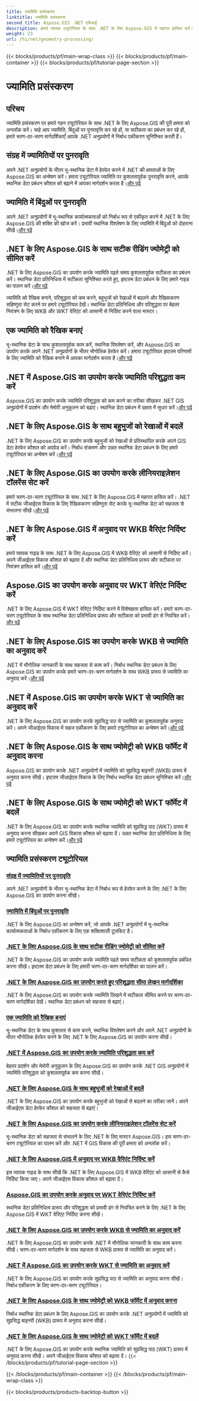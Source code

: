 ```yaml
---
title: ज्यामिति प्रसंस्करण
linktitle: ज्यामिति प्रसंस्करण
second_title: Aspose.GIS .NET एपीआई
description: हमारे व्यापक ट्यूटोरियल के साथ .NET के लिए Aspose.GIS में महारत हासिल करें। इष्टतम जीआईएस विकास के लिए सटीक ज्यामिति प्रसंस्करण, स्थानिक विश्लेषण और डेटा हेरफेर सीखें।
weight: 23
url: /hi/net/geometry-processing/
---
```


{{< blocks/products/pf/main-wrap-class >}}
{{< blocks/products/pf/main-container >}}
{{< blocks/products/pf/tutorial-page-section >}}

# ज्यामिति प्रसंस्करण

## परिचय

ज्यामिति प्रसंस्करण पर हमारे गहन ट्यूटोरियल के साथ .NET के लिए Aspose.GIS की पूरी क्षमता को अनलॉक करें। चाहे आप ज्यामिति, बिंदुओं पर पुनरावृत्ति कर रहे हों, या सटीकता का प्रबंधन कर रहे हों, हमारे चरण-दर-चरण मार्गदर्शिकाएँ आपके .NET अनुप्रयोगों में निर्बाध एकीकरण सुनिश्चित करती हैं।

## संग्रह में ज्यामितियों पर पुनरावृति
 अपने .NET अनुप्रयोगों के भीतर भू-स्थानिक डेटा में हेरफेर करने में .NET की क्षमताओं के लिए Aspose.GIS का अन्वेषण करें। हमारा ट्यूटोरियल ज्यामिति पर कुशलतापूर्वक पुनरावृत्ति करने, आपके स्थानिक डेटा प्रबंधन कौशल को बढ़ाने में आपका मार्गदर्शन करता है।[और पढ़ें](./iterate-over-geometries-in-collection/)

## ज्यामिति में बिंदुओं पर पुनरावृति
 अपने .NET अनुप्रयोगों में भू-स्थानिक कार्यात्मकताओं को निर्बाध रूप से एकीकृत करने में .NET के लिए Aspose.GIS की शक्ति की खोज करें। प्रभावी स्थानिक विश्लेषण के लिए ज्यामिति में बिंदुओं को दोहराना सीखें।[और पढ़ें](./iterate-over-points-in-geometry/)

## .NET के लिए Aspose.GIS के साथ सटीक रीडिंग ज्योमेट्री को सीमित करें
.NET के लिए Aspose.GIS का उपयोग करके ज्यामिति पढ़ते समय कुशलतापूर्वक सटीकता का प्रबंधन करें। स्थानिक डेटा प्रतिनिधित्व में सटीकता सुनिश्चित करते हुए, इष्टतम डेटा प्रबंधन के लिए हमारे गाइड का पालन करें।[और पढ़ें](./limit-precision-reading-geometries/)

ज्यामिति को रैखिक बनाने, परिशुद्धता को कम करने, बहुभुजों को रेखाओं में बदलने और रैखिककरण सहिष्णुता सेट करने पर हमारे ट्यूटोरियल देखें। स्थानिक डेटा प्रतिनिधित्व और परिशुद्धता पर बेहतर नियंत्रण के लिए WKB और WKT वेरिएंट को आसानी से निर्दिष्ट करने वाला मास्टर।

## एक ज्यामिति को रैखिक बनाएं
 भू-स्थानिक डेटा के साथ कुशलतापूर्वक काम करें, स्थानिक विश्लेषण करें, और Aspose.GIS का उपयोग करके अपने .NET अनुप्रयोगों के भीतर भौगोलिक हेरफेर करें। हमारा ट्यूटोरियल इष्टतम परिणामों के लिए ज्यामिति को रैखिक बनाने में आपका मार्गदर्शन करता है।[और पढ़ें](./linearize-geometry/)

## .NET में Aspose.GIS का उपयोग करके ज्यामिति परिशुद्धता कम करें
 Aspose.GIS का उपयोग करके ज्यामिति परिशुद्धता को कम करने का तरीका सीखकर .NET GIS अनुप्रयोगों में प्रदर्शन और मेमोरी अनुकूलन को बढ़ाएं। स्थानिक डेटा प्रबंधन में दक्षता में सुधार करें।[और पढ़ें](./reduce-geometry-precision/)

## .NET के लिए Aspose.GIS के साथ बहुभुजों को रेखाओं में बदलें
.NET के लिए Aspose.GIS का उपयोग करके बहुभुजों को रेखाओं से प्रतिस्थापित करके अपने GIS डेटा हेरफेर कौशल को अपग्रेड करें। निर्बाध संक्रमण और उन्नत स्थानिक डेटा प्रबंधन के लिए हमारे ट्यूटोरियल का अन्वेषण करें।[और पढ़ें](./replace-polygons-with-lines/)

## .NET के लिए Aspose.GIS का उपयोग करके लीनियराइज़ेशन टॉलरेंस सेट करें
 हमारे चरण-दर-चरण ट्यूटोरियल के साथ .NET के लिए Aspose.GIS में महारत हासिल करें। .NET में सटीक जीआईएस विकास के लिए रैखिककरण सहिष्णुता सेट करके भू-स्थानिक डेटा को सहजता से संभालना सीखें।[और पढ़ें](./set-linearization-tolerance/)

## .NET के लिए Aspose.GIS में अनुवाद पर WKB वैरिएंट निर्दिष्ट करें
 हमारे व्यापक गाइड के साथ .NET के लिए Aspose.GIS में WKB वेरिएंट को आसानी से निर्दिष्ट करें। अपने जीआईएस विकास कौशल को बढ़ावा दें और स्थानिक डेटा प्रतिनिधित्व प्रारूप और सटीकता पर नियंत्रण हासिल करें।[और पढ़ें](./specify-wkb-variant-on-translation/)

## Aspose.GIS का उपयोग करके अनुवाद पर WKT वेरिएंट निर्दिष्ट करें
 .NET के लिए Aspose.GIS में WKT वेरिएंट निर्दिष्ट करने में विशेषज्ञता हासिल करें। हमारे चरण-दर-चरण ट्यूटोरियल के साथ स्थानिक डेटा प्रतिनिधित्व प्रारूप और सटीकता को प्रभावी ढंग से नियंत्रित करें।[और पढ़ें](./specify-wkt-variant-on-translation/)

## .NET के लिए Aspose.GIS का उपयोग करके WKB से ज्यामिति का अनुवाद करें
.NET में भौगोलिक जानकारी के साथ सहजता से काम करें। निर्बाध स्थानिक डेटा प्रबंधन के लिए Aspose.GIS का उपयोग करके हमारे चरण-दर-चरण मार्गदर्शन के साथ WKB प्रारूप से ज्यामिति का अनुवाद करें।[और पढ़ें](./translate-geometry-from-wkb/)

## .NET में Aspose.GIS का उपयोग करके WKT से ज्यामिति का अनुवाद करें
 .NET के लिए Aspose.GIS का उपयोग करके सुप्रसिद्ध पाठ से ज्यामिति का कुशलतापूर्वक अनुवाद करें। अपने जीआईएस विकास में सहज एकीकरण के लिए हमारे ट्यूटोरियल का अन्वेषण करें।[और पढ़ें](./translate-geometry-from-wkt/)

## .NET के लिए Aspose.GIS के साथ ज्योमेट्री को WKB फॉर्मेट में अनुवाद करना
 Aspose.GIS का उपयोग करके .NET अनुप्रयोगों में ज्यामिति को सुप्रसिद्ध बाइनरी (WKB) प्रारूप में अनुवाद करना सीखें। इष्टतम जीआईएस विकास के लिए निर्बाध स्थानिक डेटा प्रबंधन सुनिश्चित करें।[और पढ़ें](./translate-geometry-to-wkb/)

## .NET के लिए Aspose.GIS के साथ ज्योमेट्री को WKT फॉर्मेट में बदलें
 .NET के लिए Aspose.GIS का उपयोग करके स्थानिक ज्यामिति को सुप्रसिद्ध पाठ (WKT) प्रारूप में अनुवाद करना सीखकर अपने GIS विकास कौशल को बढ़ावा दें। उन्नत स्थानिक डेटा प्रतिनिधित्व के लिए हमारे ट्यूटोरियल का अन्वेषण करें।[और पढ़ें](./translate-geometry-to-wkt/)

## ज्यामिति प्रसंस्करण ट्यूटोरियल
### [संग्रह में ज्यामितियों पर पुनरावृति](./iterate-over-geometries-in-collection/)
अपने .NET अनुप्रयोगों के भीतर भू-स्थानिक डेटा में निर्बाध रूप से हेरफेर करने के लिए .NET के लिए Aspose.GIS का उपयोग करना सीखें।
### [ज्यामिति में बिंदुओं पर पुनरावृति](./iterate-over-points-in-geometry/)
.NET के लिए Aspose.GIS का अन्वेषण करें, जो आपके .NET अनुप्रयोगों में भू-स्थानिक कार्यात्मकताओं के निर्बाध एकीकरण के लिए एक शक्तिशाली टूलकिट है।
### [.NET के लिए Aspose.GIS के साथ सटीक रीडिंग ज्योमेट्री को सीमित करें](./limit-precision-reading-geometries/)
.NET के लिए Aspose.GIS का उपयोग करके ज्यामिति पढ़ते समय सटीकता को कुशलतापूर्वक प्रबंधित करना सीखें। इष्टतम डेटा प्रबंधन के लिए हमारी चरण-दर-चरण मार्गदर्शिका का पालन करें।
### [.NET के लिए Aspose.GIS का उपयोग करते हुए परिशुद्धता सीमा लेखन मार्गदर्शिका](./limit-precision-writing-geometries/)
.NET के लिए Aspose.GIS का उपयोग करके ज्यामिति लिखने में सटीकता सीमित करने पर चरण-दर-चरण मार्गदर्शिका देखें। स्थानिक डेटा प्रबंधन को सहजता से बढ़ाएं।
### [एक ज्यामिति को रैखिक बनाएं](./linearize-geometry/)
भू-स्थानिक डेटा के साथ कुशलता से काम करने, स्थानिक विश्लेषण करने और अपने .NET अनुप्रयोगों के भीतर भौगोलिक हेरफेर करने के लिए .NET के लिए Aspose.GIS का उपयोग करना सीखें।
### [.NET में Aspose.GIS का उपयोग करके ज्यामिति परिशुद्धता कम करें](./reduce-geometry-precision/)
बेहतर प्रदर्शन और मेमोरी अनुकूलन के लिए Aspose.GIS का उपयोग करके .NET GIS अनुप्रयोगों में ज्यामिति परिशुद्धता को कुशलतापूर्वक कम करना सीखें।
### [.NET के लिए Aspose.GIS के साथ बहुभुजों को रेखाओं में बदलें](./replace-polygons-with-lines/)
.NET के लिए Aspose.GIS का उपयोग करके बहुभुजों को रेखाओं से बदलने का तरीका जानें। अपने जीआईएस डेटा हेरफेर कौशल को सहजता से बढ़ाएं।
### [.NET के लिए Aspose.GIS का उपयोग करके लीनियराइज़ेशन टॉलरेंस सेट करें](./set-linearization-tolerance/)
भू-स्थानिक डेटा को सहजता से संभालने के लिए .NET के लिए मास्टर Aspose.GIS। इस चरण-दर-चरण ट्यूटोरियल का पालन करें और .NET में GIS विकास की पूरी क्षमता को अनलॉक करें।
### [.NET के लिए Aspose.GIS में अनुवाद पर WKB वैरिएंट निर्दिष्ट करें](./specify-wkb-variant-on-translation/)
इस व्यापक गाइड के साथ सीखें कि .NET के लिए Aspose.GIS में WKB वेरिएंट को आसानी से कैसे निर्दिष्ट किया जाए। अपने जीआईएस विकास कौशल को बढ़ावा दें।
### [Aspose.GIS का उपयोग करके अनुवाद पर WKT वेरिएंट निर्दिष्ट करें](./specify-wkt-variant-on-translation/)
स्थानिक डेटा प्रतिनिधित्व प्रारूप और परिशुद्धता को प्रभावी ढंग से नियंत्रित करने के लिए .NET के लिए Aspose.GIS में WKT वेरिएंट निर्दिष्ट करना सीखें।
### [.NET के लिए Aspose.GIS का उपयोग करके WKB से ज्यामिति का अनुवाद करें](./translate-geometry-from-wkb/)
.NET के लिए Aspose.GIS का उपयोग करके .NET में भौगोलिक जानकारी के साथ काम करना सीखें। चरण-दर-चरण मार्गदर्शन के साथ सहजता से WKB प्रारूप से ज्यामिति का अनुवाद करें।
### [.NET में Aspose.GIS का उपयोग करके WKT से ज्यामिति का अनुवाद करें](./translate-geometry-from-wkt/)
.NET के लिए Aspose.GIS का उपयोग करके सुप्रसिद्ध पाठ से ज्यामिति का अनुवाद करना सीखें। निर्बाध एकीकरण के लिए चरण-दर-चरण ट्यूटोरियल।
### [.NET के लिए Aspose.GIS के साथ ज्योमेट्री को WKB फॉर्मेट में अनुवाद करना](./translate-geometry-to-wkb/)
निर्बाध स्थानिक डेटा प्रबंधन के लिए Aspose.GIS का उपयोग करके .NET अनुप्रयोगों में ज्यामिति को सुप्रसिद्ध बाइनरी (WKB) प्रारूप में अनुवाद करना सीखें।
### [.NET के लिए Aspose.GIS के साथ ज्योमेट्री को WKT फॉर्मेट में बदलें](./translate-geometry-to-wkt/)
.NET के लिए Aspose.GIS का उपयोग करके स्थानिक ज्यामिति को सुप्रसिद्ध पाठ (WKT) प्रारूप में अनुवाद करना सीखें। अपने जीआईएस विकास कौशल को बढ़ावा दें।
{{< /blocks/products/pf/tutorial-page-section >}}

{{< /blocks/products/pf/main-container >}}
{{< /blocks/products/pf/main-wrap-class >}}

{{< blocks/products/products-backtop-button >}}

